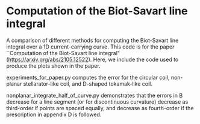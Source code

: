# Computation of the Biot-Savart line integral
A comparison of different methods for computing the Biot-Savart line integral over a 1D current-carrying curve. This code is for the paper ``Computation of the Biot-Savart line integral" (https://arxiv.org/abs/2105.12522). Here, we include the code used to produce the plots shown in the paper.

experiments_for_paper.py computes the error for the circular coil, non-planar stellarator-like coil, and D-shaped tokamak-like coil. 

nonplanar_integrate_half_of_curve.py demonstrates that the errors in B decrease for a line segment (or for discontinuous curvature) decrease as third-order if points are spaced equally, and decrease as fourth-order if the prescription in appendix D is followed.
